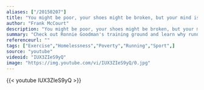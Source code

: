 ```yaml
---
aliases: ["/20150207"]
title: "You might be poor, your shoes might be broken, but your mind is a palace."
author: "Frank McCourt"
description: "You might be poor, your shoes might be broken, but your mind is a palace. - Frank McCourt quotes from GetInspired365.com"
summary: "Check out Ronnie Goodman's training ground and learn why running is so important: 'Because It Sets You Free.'"
referenceurl: ""
tags: ["Exercise","Homelessness","Poverty","Running","Sport",]
source: "youtube"
videoid: "IUX3ZIeS9yQ"
image: "https://img.youtube.com/vi/IUX3ZIeS9yQ/0.jpg"
---
```


{{< youtube IUX3ZIeS9yQ >}}
